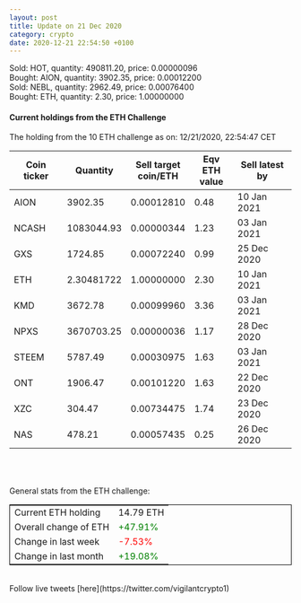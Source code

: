 ```yaml
---
layout: post
title: Update on 21 Dec 2020
category: crypto
date: 2020-12-21 22:54:50 +0100
---
```

<!-- Global site tag (gtag.js) - Google Analytics -->
<script async src="https://www.googletagmanager.com/gtag/js?id=UA-103831149-5"></script>
<script>
  window.dataLayer = window.dataLayer || [];
  function gtag(){dataLayer.push(arguments);}
  gtag('js', new Date());

  gtag('config', 'UA-103831149-5');
</script>
Sold: HOT, quantity:    490811.20, price:   0.00000096<br>Bought: AION, quantity:      3902.35, price:   0.00012200<br>Sold: NEBL, quantity:      2962.49, price:   0.00076400<br>Bought: ETH, quantity:         2.30, price:   1.00000000<br>

#### Current holdings from the ETH Challenge

The holding from the 10 ETH challenge as on: 12/21/2020, 22:54:47 CET

|Coin ticker|Quantity|Sell target<br>coin/ETH|Eqv ETH<br>value|Sell latest by|
|-----------|--------|-----------|-----------|--------------|
AION|3902.35|  0.00012810|0.48|10 Jan 2021|
NCASH|1083044.93|  0.00000344|1.23|03 Jan 2021|
GXS|1724.85|  0.00072240|0.99|25 Dec 2020|
ETH|2.30481722|  1.00000000|2.30|10 Jan 2021|
KMD|3672.78|  0.00099960|3.36|03 Jan 2021|
NPXS|3670703.25|  0.00000036|1.17|28 Dec 2020|
STEEM|5787.49|  0.00030975|1.63|03 Jan 2021|
ONT|1906.47|  0.00101220|1.63|22 Dec 2020|
XZC|304.47|  0.00734475|1.74|23 Dec 2020|
NAS|478.21|  0.00057435|0.25|26 Dec 2020|

<br>
<br>
<br>
General stats from the ETH challenge:

<table style="border:1px solid black;margin-left:auto;margin-right:auto;">
	<tbody>
	<tr>
		<td>Current ETH holding</td>
		<td>     14.79 ETH</td>
	</tr>
	<tr>
		<td>Overall change of ETH</td>
		<td><font color="green">+47.91%</font></td>
	</tr>
	<tr>
		<td>Change in last week</td>
		<td><font color="red">-7.53%</font></td>
	</tr>
	<tr>
		<td>Change in last month</td>
		<td><font color="green">+19.08%</font></td>
	</tr>
	</tbody>
</table>

<br>
Follow live tweets [here](https://twitter.com/vigilantcrypto1)
<br>
<br>
